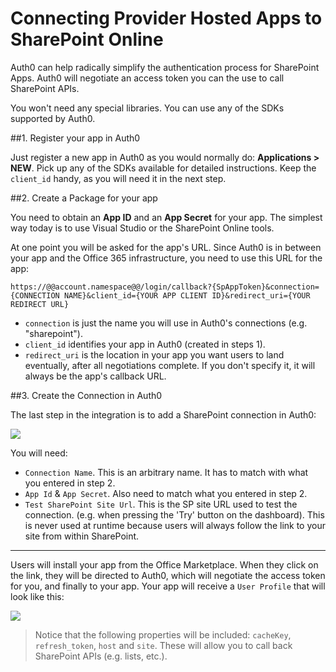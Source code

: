 # Connecting Provider Hosted Apps to SharePoint Online

Auth0 can help radically simplify the authentication process for SharePoint Apps. Auth0 will negotiate an access token you can the use to call SharePoint APIs.

You won't need any special libraries. You can use any of the SDKs supported by Auth0.

##1. Register your app in Auth0

Just register a new app in Auth0 as you would normally do: __Applications > NEW__. Pick up any of the SDKs available for detailed instructions. Keep the `client_id` handy, as you will need it in the next step.

##2. Create a Package for your app

You need to obtain an __App ID__ and an __App Secret__ for your app. The simplest way today is to use Visual Studio or the SharePoint Online tools.

At one point you will be asked for the app's URL. Since Auth0 is in between your app and the Office 365 infrastructure, you need to use this URL for the app:

	https://@@account.namespace@@/login/callback?{SpAppToken}&connection={CONNECTION NAME}&client_id={YOUR APP CLIENT ID}&redirect_uri={YOUR REDIRECT URL}

* `connection` is just the name you will use in Auth0's connections (e.g. "sharepoint").
* `client_id` identifies your app in Auth0 (created in steps 1).
* `redirect_uri` is the location in your app you want users to land eventually, after all negotiations complete. If you don't specify it, it will always be the app's callback URL.

##3. Create the Connection in Auth0

The last step in the integration is to add a SharePoint connection in Auth0:

![](http://puu.sh/8XoVl.png)

You will need:

* `Connection Name`. This is an arbitrary name. It has to match with what you entered in step 2.
* `App Id` & `App Secret`. Also need to match what you entered in step 2.
* `Test SharePoint Site Url`. This is the SP site URL used to test the connection. (e.g. when pressing the 'Try' button on the dashboard). This is never used at runtime because users will always follow the link to your site from within SharePoint.

---

Users will install your app from the Office Marketplace. When they click on the link, they will be directed to Auth0, which will negotiate the access token for you, and finally to your app. Your app will receive a `User Profile` that will look like this:

![](http://puu.sh/8Xp6x.png) 

> Notice that the following properties will be included: `cacheKey`, `refresh_token`, `host` and `site`. These will allow you to call back SharePoint APIs (e.g. lists, etc.). 

